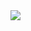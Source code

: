 <img src="https://graph.org/file/798271f788a60422f438a.jpg">












































<!---
DULENS-PROJECTS/DULENS-PROJECTS is a ✨ special ✨ repository because its `README.md` (this file) appears on your GitHub profile.
You can click the Preview link to take a look at your changes.
--->

